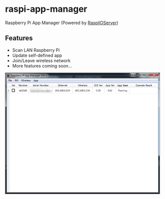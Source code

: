 # raspi-app-manager
Raspberry Pi App Manager (Powered by  [RaspiIOServer](https://github.com/amaork/raspi-ios "RaspiIOServer"))

## Features
- Scan LAN Raspberry Pi
- Update self-defined app
- Join/Leave wireless network
- More features coming soon...

![resource/main.png](resources/png/main.png)
